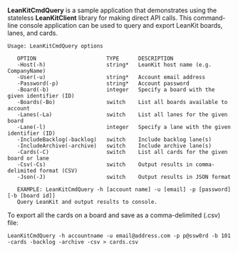 **LeanKitCmdQuery** is a sample application that demonstrates using the stateless **LeanKitClient** library for making direct API calls. This command-line console application can be used to query and export LeanKit boards, lanes, and cards.

```
Usage: LeanKitCmdQuery options

   OPTION                      TYPE      DESCRIPTION
   -Host(-h)                   string*   LeanKit host name (e.g. CompanyName)
   -User(-u)                   string*   Account email address
   -Password(-p)               string*   Account password
   -Board(-b)                  integer   Specify a board with the given identifier (ID)
   -Boards(-Bo)                switch    List all boards available to account
   -Lanes(-La)                 switch    List all lanes for the given board
   -Lane(-l)                   integer   Specify a lane with the given identifier (ID)
   -IncludeBacklog(-backlog)   switch    Include backlog lane(s)
   -IncludeArchive(-archive)   switch    Include archive lane(s)
   -Cards(-C)                  switch    List all cards for the given board or lane
   -Csv(-Cs)                   switch    Output results in comma-delimited format (CSV)
   -Json(-J)                   switch    Output results in JSON format

   EXAMPLE: LeanKitCmdQuery -h [account name] -u [email] -p [password] [-b [board id]]
   Query LeanKit and output results to console.
```

To export all the cards on a board and save as a comma-delimited (.csv) file:

```
LeanKitCmdQuery -h accountname -u email@address.com -p p@ssw0rd -b 101 -cards -backlog -archive -csv > cards.csv
```